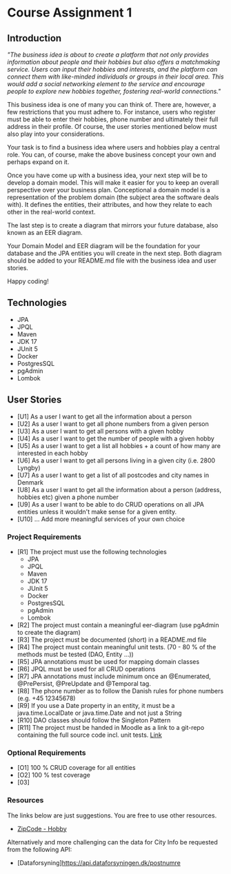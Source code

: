 # Course Assignment 1

## Introduction

_"The business idea is about to create a platform that not only provides information about people 
and their hobbies but also offers a matchmaking service. Users can input their hobbies and interests, and the 
platform can connect them with like-minded individuals or groups in their local area. This would add a social 
networking element to the service and encourage people to explore new hobbies together, fostering real-world connections."_

This business idea is one of many you can think of. There are, however, a few restrictions that you must adhere to.
For instance, users who register must be able to enter their hobbies, phone number and ultimately their full address in their profile.
Of course, the user stories mentioned below must also play into your considerations.

Your task is to find a business idea where users and hobbies play a central role. You can, of course, make the above 
business concept your own and perhaps expand on it.

Once you have come up with a business idea, your next step will be to develop a domain model. This will make it easier 
for you to keep an overall perspective over your business plan. Conceptional a domain model is a representation of the
problem domain (the subject area the software deals with). It defines the entities, their attributes, and how they relate to each other in the real-world context.



The last step is to create a diagram that mirrors your future database, also known as an EER diagram.

Your Domain Model and EER diagram will be the foundation for your database and the JPA entities you will create in the next step. Both
diagram should be added to your README.md file with the business idea and user stories.

Happy coding!


## Technologies

- JPA
- JPQL
- Maven
- JDK 17
- JUnit 5
- Docker
- PostgresSQL
- pgAdmin
- Lombok

## User Stories

- [U1] As a user I want to get all the information about a person
- [U2] As a user I want to get all phone numbers from a given person
- [U3] As a user I want to get all persons with a given hobby
- [U4] As a user I want to get the number of people with a given hobby
- [U5] As a user I want to get a list all hobbies + a count of how many are interested in each hobby
- [U6] As a user I want to get all persons living in a given city (i.e. 2800 Lyngby)
- [U7] As a user I want to get a list of all postcodes and city names in Denmark
- [U8] As a user I want to get all the information about a person (address, hobbies etc) given a phone number
- [U9] As a user I want to be able to do CRUD operations on all JPA entities unless it wouldn't make sense for a given entity.
- [U10] … Add more meaningful services of your own choice 

### Project Requirements

- [R1] The project must use the following technologies
    - JPA
    - JPQL
    - Maven
    - JDK 17
    - JUnit 5
    - Docker
    - PostgresSQL
    - pgAdmin
    - Lombok
- [R2] The project must contain a meaningful eer-diagram (use pgAdmin to create the diagram)
- [R3] The project must be documented (short) in a README.md file 
- [R4] The project must contain meaningful unit tests. (70 - 80 % of the methods must be tested (DAO, Entity ...))
- [R5] JPA annotations must be used for mapping domain classes
- [R6] JPQL must be used for all CRUD operations
- [R7] JPA annotations must include minimum once an @Enumerated, @PrePersist, @PreUpdate and @Temporal tag.
- [R8] The phone number as to follow the Danish rules for phone numbers (e.g. +45 12345678)
- [R9] If you use a Date property in an entity, it must be a java.time.LocalDate or java.time.Date and not just a String
- [R10] DAO classes should follow the Singleton Pattern
- [R11] The project must be handed in Moodle as a link to a git-repo containing the full source code incl. unit tests. [Link](#)

### Optional Requirements

- [O1] 100 % CRUD coverage for all entities
- [O2] 100 % test coverage
- [03] 


### Resources

The links below are just suggestions. You are free to use other resources.

- [ZipCode - Hobby](https://github.com/dat3startcode/dataForCA-2 )

Alternatively and more challenging can the data for City Info be requested from the following API:
- [Dataforsyning]https://api.dataforsyningen.dk/postnumre

